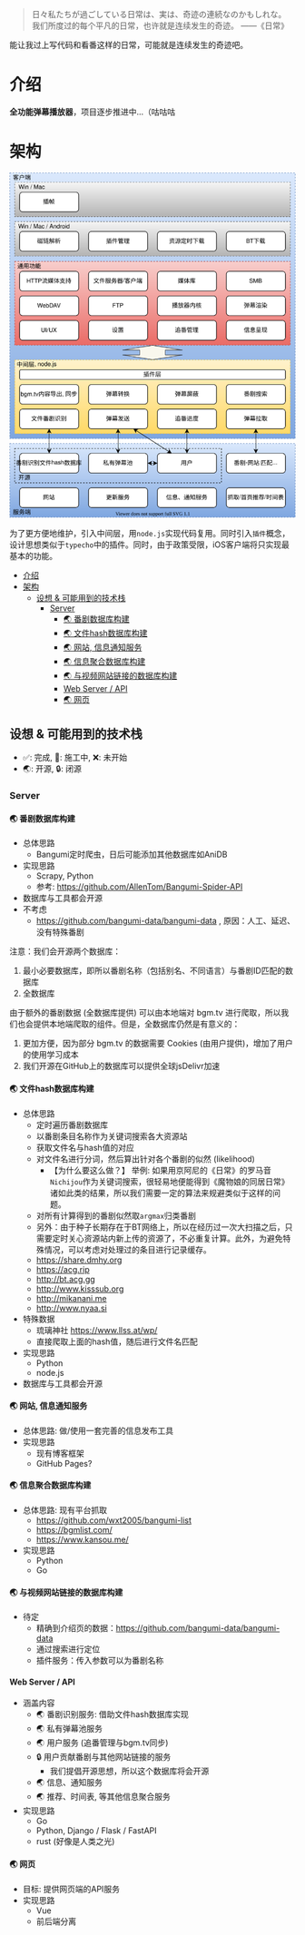 > 日々私たちが過ごしている日常は、実は、奇迹の連続なのかもしれな。<br>
> 我们所度过的每个平凡的日常，也许就是连续发生的奇迹。
> ——《日常》

能让我过上写代码和看番这样的日常，可能就是连续发生的奇迹吧。

# 介绍

**全功能弹幕播放器**，项目逐步推进中...（咕咕咕

# 架构

<div align="center">
	<img src="imgs/nichijou.svg" alt="nichijou"/>
</div>

为了更方便地维护，引入中间层，用`node.js`实现代码复用。同时引入`插件`概念，设计思想类似于`typecho`中的插件。同时，由于政策受限，iOS客户端将只实现最基本的功能。

- [介绍](#介绍)
- [架构](#架构)
	- [设想 & 可能用到的技术栈](#设想--可能用到的技术栈)
		- [Server](#server)
			- [🌏 番剧数据库构建](#-番剧数据库构建)
			- [🌏 文件hash数据库构建](#-文件hash数据库构建)
			- [🌏 网站, 信息通知服务](#-网站-信息通知服务)
			- [🌏 信息聚合数据库构建](#-信息聚合数据库构建)
			- [🌏 与视频网站链接的数据库构建](#-与视频网站链接的数据库构建)
			- [Web Server / API](#web-server--api)
			- [🌏 网页](#-网页)

## 设想 & 可能用到的技术栈

- ✅: 完成, 🚧: 施工中, ❌: 未开始
- 🌏: 开源, 🔒: 闭源

### Server

#### 🌏 番剧数据库构建

- 总体思路
  - Bangumi定时爬虫，日后可能添加其他数据库如AniDB
- 实现思路
  - Scrapy, Python
  - 参考: https://github.com/AllenTom/Bangumi-Spider-API
- 数据库与工具都会开源
- 不考虑
  - https://github.com/bangumi-data/bangumi-data , 原因：人工、延迟、没有特殊番剧

注意：我们会开源两个数据库：
1. 最小必要数据库，即所以番剧名称（包括别名、不同语言）与番剧ID匹配的数据库
2. 全数据库

由于额外的番剧数据 (全数据库提供) 可以由本地端对 bgm.tv 进行爬取，所以我们也会提供本地端爬取的组件。但是，全数据库仍然是有意义的：
1. 更加方便，因为部分 bgm.tv 的数据需要 Cookies (由用户提供)，增加了用户的使用学习成本
2. 我们开源在GitHub上的数据库可以提供全球jsDelivr加速

#### 🌏 文件hash数据库构建

- 总体思路
  - 定时遍历番剧数据库
  - 以番剧条目名称作为关键词搜索各大资源站
  - 获取文件名与hash值的对应
  - 对文件名进行分词，然后算出针对各个番剧的似然 (likelihood)
	- 【为什么要这么做？】 举例: 如果用京阿尼的《日常》的罗马音`Nichijou`作为关键词搜索，很轻易地便能得到《魔物娘的同居日常》诸如此类的结果，所以我们需要一定的算法来规避类似于这样的问题。
  - 对所有计算得到的番剧似然取`argmax`归类番剧
  - 另外：由于种子长期存在于BT网络上，所以在经历过一次大扫描之后，只需要定时关心资源站内新上传的资源了，不必重复计算。此外，为避免特殊情况，可以考虑对处理过的条目进行记录缓存。
  - https://share.dmhy.org
  - https://acg.rip
  - http://bt.acg.gg
  - http://www.kisssub.org
  - http://mikanani.me
  - http://www.nyaa.si
- 特殊数据
  - 琉璃神社 https://www.llss.at/wp/
  - 直接爬取上面的hash值，随后进行文件名匹配
- 实现思路
  - Python
  - node.js
- 数据库与工具都会开源

#### 🌏 网站, 信息通知服务

- 总体思路: 做/使用一套完善的信息发布工具
- 实现思路
  - 现有博客框架
  - GitHub Pages?

#### 🌏 信息聚合数据库构建

- 总体思路: 现有平台抓取
  - https://github.com/wxt2005/bangumi-list
  - https://bgmlist.com/
  - https://www.kansou.me/
- 实现思路
  - Python
  - Go

#### 🌏 与视频网站链接的数据库构建

- 待定
  - 精确到介绍页的数据：https://github.com/bangumi-data/bangumi-data
  - 通过搜索进行定位
  - 插件服务：传入参数可以为番剧名称

#### Web Server / API

- 涵盖内容
  - 🌏 番剧识别服务: 借助文件hash数据库实现
  - 🌏 私有弹幕池服务
  - 🌏 用户服务 (追番管理与bgm.tv同步)
  - 🔒 用户贡献番剧与其他网站链接的服务
	- 我们提倡开源思想，所以这个数据库将会开源
  - 🌏 信息、通知服务
  - 🌏 推荐、时间表, 等其他信息聚合服务
- 实现思路
  - Go
  - Python, Django / Flask / FastAPI
  - rust (好像是人类之光)

#### 🌏 网页

- 目标: 提供网页端的API服务
- 实现思路
  - Vue
  - 前后端分离
